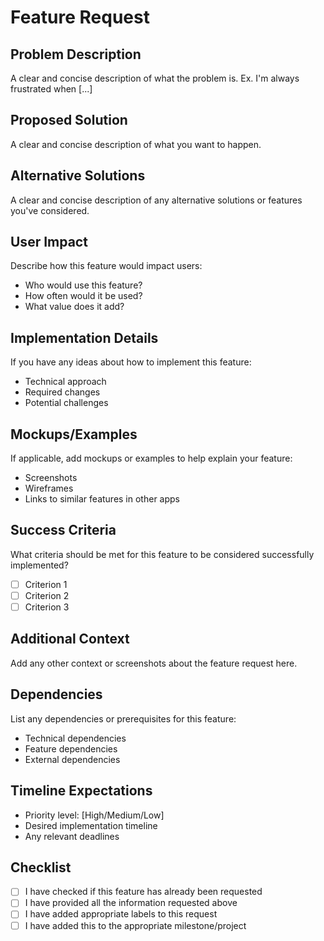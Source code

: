 # Feature Request

## Problem Description
A clear and concise description of what the problem is. Ex. I'm always frustrated when [...]

## Proposed Solution
A clear and concise description of what you want to happen.

## Alternative Solutions
A clear and concise description of any alternative solutions or features you've considered.

## User Impact
Describe how this feature would impact users:
- Who would use this feature?
- How often would it be used?
- What value does it add?

## Implementation Details
If you have any ideas about how to implement this feature:
- Technical approach
- Required changes
- Potential challenges

## Mockups/Examples
If applicable, add mockups or examples to help explain your feature:
- Screenshots
- Wireframes
- Links to similar features in other apps

## Success Criteria
What criteria should be met for this feature to be considered successfully implemented?
- [ ] Criterion 1
- [ ] Criterion 2
- [ ] Criterion 3

## Additional Context
Add any other context or screenshots about the feature request here.

## Dependencies
List any dependencies or prerequisites for this feature:
- Technical dependencies
- Feature dependencies
- External dependencies

## Timeline Expectations
- Priority level: [High/Medium/Low]
- Desired implementation timeline
- Any relevant deadlines

## Checklist
- [ ] I have checked if this feature has already been requested
- [ ] I have provided all the information requested above
- [ ] I have added appropriate labels to this request
- [ ] I have added this to the appropriate milestone/project
